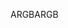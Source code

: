 <span data-ttu-id="b3aca-101">ARGB</span><span class="sxs-lookup"><span data-stu-id="b3aca-101">ARGB</span></span>